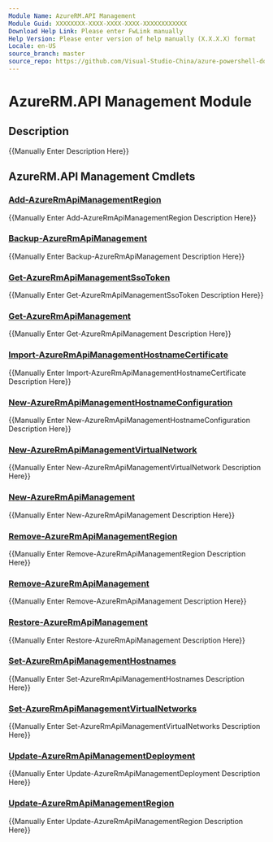 ```yaml
---
Module Name: AzureRM.API Management
Module Guid: XXXXXXXX-XXXX-XXXX-XXXX-XXXXXXXXXXXX
Download Help Link: Please enter FwLink manually
Help Version: Please enter version of help manually (X.X.X.X) format
Locale: en-US
source_branch: master
source_repo: https://github.com/Visual-Studio-China/azure-powershell-docs-int
---
```


# AzureRM.API Management Module
## Description
{{Manually Enter Description Here}}

## AzureRM.API Management Cmdlets
### [Add-AzureRmApiManagementRegion](Add-AzureRmApiManagementRegion.md)
{{Manually Enter Add-AzureRmApiManagementRegion Description Here}}

### [Backup-AzureRmApiManagement](Backup-AzureRmApiManagement.md)
{{Manually Enter Backup-AzureRmApiManagement Description Here}}

### [Get-AzureRmApiManagementSsoToken](Get-AzureRmApiManagementSsoToken.md)
{{Manually Enter Get-AzureRmApiManagementSsoToken Description Here}}

### [Get-AzureRmApiManagement](Get-AzureRmApiManagement.md)
{{Manually Enter Get-AzureRmApiManagement Description Here}}

### [Import-AzureRmApiManagementHostnameCertificate](Import-AzureRmApiManagementHostnameCertificate.md)
{{Manually Enter Import-AzureRmApiManagementHostnameCertificate Description Here}}

### [New-AzureRmApiManagementHostnameConfiguration](New-AzureRmApiManagementHostnameConfiguration.md)
{{Manually Enter New-AzureRmApiManagementHostnameConfiguration Description Here}}

### [New-AzureRmApiManagementVirtualNetwork](New-AzureRmApiManagementVirtualNetwork.md)
{{Manually Enter New-AzureRmApiManagementVirtualNetwork Description Here}}

### [New-AzureRmApiManagement](New-AzureRmApiManagement.md)
{{Manually Enter New-AzureRmApiManagement Description Here}}

### [Remove-AzureRmApiManagementRegion](Remove-AzureRmApiManagementRegion.md)
{{Manually Enter Remove-AzureRmApiManagementRegion Description Here}}

### [Remove-AzureRmApiManagement](Remove-AzureRmApiManagement.md)
{{Manually Enter Remove-AzureRmApiManagement Description Here}}

### [Restore-AzureRmApiManagement](Restore-AzureRmApiManagement.md)
{{Manually Enter Restore-AzureRmApiManagement Description Here}}

### [Set-AzureRmApiManagementHostnames](Set-AzureRmApiManagementHostnames.md)
{{Manually Enter Set-AzureRmApiManagementHostnames Description Here}}

### [Set-AzureRmApiManagementVirtualNetworks](Set-AzureRmApiManagementVirtualNetworks.md)
{{Manually Enter Set-AzureRmApiManagementVirtualNetworks Description Here}}

### [Update-AzureRmApiManagementDeployment](Update-AzureRmApiManagementDeployment.md)
{{Manually Enter Update-AzureRmApiManagementDeployment Description Here}}

### [Update-AzureRmApiManagementRegion](Update-AzureRmApiManagementRegion.md)
{{Manually Enter Update-AzureRmApiManagementRegion Description Here}}


